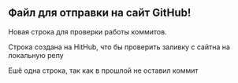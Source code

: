## Файл для отправки на сайт GitHub!


Новая строка для проверки работы коммитов.

Строка создана на HitHub, что бы проверить заливку с сайтна на локальную репу

Ешё одна строка, так как в прошлой не оставил коммит
